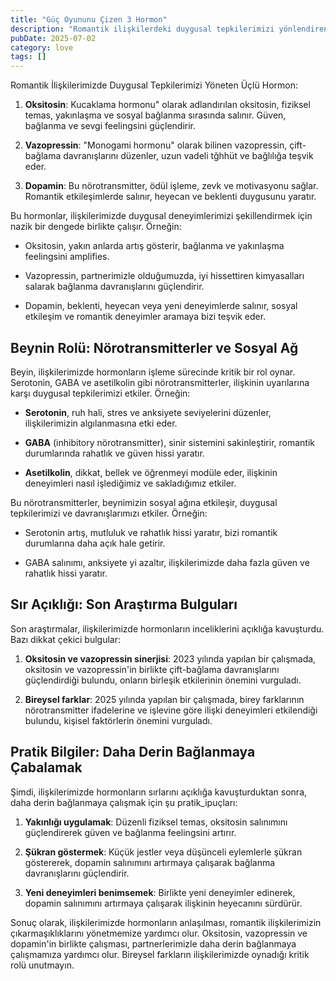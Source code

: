 ```yaml
---
title: "Güç Oyununu Çizen 3 Hormon"
description: "Romantik ilişkilerdeki duygusal tepkilerimizi yönlendiren üç hormonlu trio ile tanışın."
pubDate: 2025-07-02
category: love
tags: []
---
```


Romantik İlişkilerimizde Duygusal Tepkilerimizi Yöneten Üçlü Hormon:

1. **Oksitosin**: Kucaklama hormonu" olarak adlandırılan oksitosin, fiziksel temas, yakınlaşma ve sosyal bağlanma sırasında salınır. Güven, bağlanma ve sevgi feelingsini güçlendirir.

2. **Vazopressin**: "Monogami hormonu" olarak bilinen vazopressin, çift-bağlama davranışlarını düzenler, uzun vadeli tğhhüt ve bağlılığa teşvik eder.

3. **Dopamin**: Bu nörotransmitter, ödül işleme, zevk ve motivasyonu sağlar. Romantik etkileşimlerde salınır, heyecan ve beklenti duygusunu yaratır.

Bu hormonlar, ilişkilerimizde duygusal deneyimlerimizi şekillendirmek için nazik bir dengede birlikte çalışır. Örneğin:

* Oksitosin, yakın anlarda artış gösterir, bağlanma ve yakınlaşma feelingsini amplifies.

* Vazopressin, partnerimizle olduğumuzda, iyi hissettiren kimyasalları salarak bağlanma davranışlarını güçlendirir.

* Dopamin, beklenti, heyecan veya yeni deneyimlerde salınır, sosyal etkileşim ve romantik deneyimler aramaya bizi teşvik eder.

## Beynin Rolü: Nörotransmitterler ve Sosyal Ağ

Beyin, ilişkilerimizde hormonların işleme sürecinde kritik bir rol oynar. Serotonin, GABA ve asetilkolin gibi nörotransmitterler, ilişkinin uyarılarına karşı duygusal tepkilerimizi etkiler. Örneğin:

* **Serotonin**, ruh hali, stres ve anksiyete seviyelerini düzenler, ilişkilerimizin algılanmasına etki eder.

* **GABA** (inhibitory nörotransmitter), sinir sistemini sakinleştirir, romantik durumlarında rahatlık ve güven hissi yaratır.

* **Asetilkolin**, dikkat, bellek ve öğrenmeyi modüle eder, ilişkinin deneyimleri nasıl işlediğimiz ve sakladığımız etkiler.

Bu nörotransmitterler, beynimizin sosyal ağına etkileşir, duygusal tepkilerimizi ve davranışlarımızı etkiler. Örneğin:

* Serotonin artış, mutluluk ve rahatlık hissi yaratır, bizi romantik durumlarına daha açık hale getirir.

* GABA salınımı, anksiyete yi azaltır, ilişkilerimizde daha fazla güven ve rahatlık hissi yaratır.

## Sır Açıklığı: Son Araştırma Bulguları

Son araştırmalar, ilişkilerimizde hormonların inceliklerini açıklığa kavuşturdu. Bazı dikkat çekici bulgular:

1. **Oksitosin ve vazopressin sinerjisi**: 2023 yılında yapılan bir çalışmada, oksitosin ve vazopressin'in birlikte çift-bağlama davranışlarını güçlendirdiği bulundu, onların birleşik etkilerinin önemini vurguladı.

3. **Bireysel farklar**: 2025 yılında yapılan bir çalışmada, birey farklarının nörotransmitter ifadelerine ve işlevine göre ilişki deneyimleri etkilendiği bulundu, kişisel faktörlerin önemini vurguladı.

## Pratik Bilgiler: Daha Derin Bağlanmaya Çabalamak

Şimdi, ilişkilerimizde hormonların sırlarını açıklığa kavuşturduktan sonra, daha derin bağlanmaya çalışmak için şu pratik_ipuçları:

1. **Yakınlığı uygulamak**: Düzenli fiziksel temas, oksitosin salınımını güçlendirerek güven ve bağlanma feelingsini artırır.

2. **Şükran göstermek**: Küçük jestler veya düşünceli eylemlerle şükran göstererek, dopamin salınımını artırmaya çalışarak bağlanma davranışlarını güçlendirir.

3. **Yeni deneyimleri benimsemek**: Birlikte yeni deneyimler edinerek, dopamin salınımını artırmaya çalışarak ilişkinin heyecanını sürdürür.

Sonuç olarak, ilişkilerimizde hormonların anlaşılması, romantik ilişkilerimizin çıkarmaşıklıklarını yönetmemize yardımcı olur. Oksitosin, vazopressin ve dopamin'in birlikte çalışması, partnerlerimizle daha derin bağlanmaya çalışmamıza yardımcı olur. Bireysel farkların ilişkilerimizde oynadığı kritik rolü unutmayın.